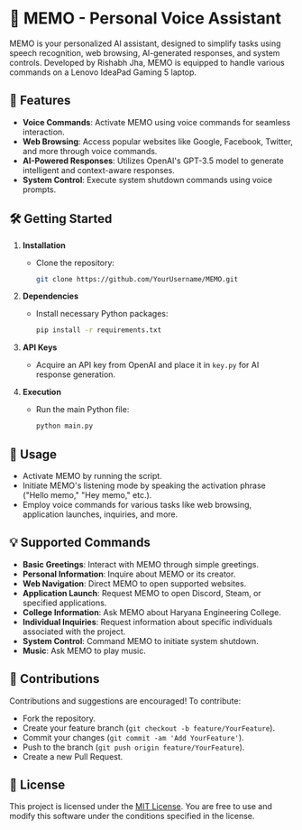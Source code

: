 # 🤖 MEMO - Personal Voice Assistant

MEMO is your personalized AI assistant, designed to simplify tasks using speech recognition, web browsing, AI-generated responses, and system controls. Developed by Rishabh Jha, MEMO is equipped to handle various commands on a Lenovo IdeaPad Gaming 5 laptop.

## 🚀 Features

- **Voice Commands**: Activate MEMO using voice commands for seamless interaction.
- **Web Browsing**: Access popular websites like Google, Facebook, Twitter, and more through voice commands.
- **AI-Powered Responses**: Utilizes OpenAI's GPT-3.5 model to generate intelligent and context-aware responses.
- **System Control**: Execute system shutdown commands using voice prompts.

## 🛠️ Getting Started

1. **Installation**
    - Clone the repository:

        ```bash
        git clone https://github.com/YourUsername/MEMO.git
        ```

2. **Dependencies**
    - Install necessary Python packages:

        ```bash
        pip install -r requirements.txt
        ```

3. **API Keys**
    - Acquire an API key from OpenAI and place it in `key.py` for AI response generation.

4. **Execution**
    - Run the main Python file:

        ```bash
        python main.py
        ```

## 🎯 Usage

- Activate MEMO by running the script.
- Initiate MEMO's listening mode by speaking the activation phrase ("Hello memo," "Hey memo," etc.).
- Employ voice commands for various tasks like web browsing, application launches, inquiries, and more.

## 💡 Supported Commands

- **Basic Greetings**: Interact with MEMO through simple greetings.
- **Personal Information**: Inquire about MEMO or its creator.
- **Web Navigation**: Direct MEMO to open supported websites.
- **Application Launch**: Request MEMO to open Discord, Steam, or specified applications.
- **College Information**: Ask MEMO about Haryana Engineering College.
- **Individual Inquiries**: Request information about specific individuals associated with the project.
- **System Control**: Command MEMO to initiate system shutdown.
- **Music**: Ask MEMO to play music.

## 🤝 Contributions

Contributions and suggestions are encouraged! To contribute:
- Fork the repository.
- Create your feature branch (`git checkout -b feature/YourFeature`).
- Commit your changes (`git commit -am 'Add YourFeature'`).
- Push to the branch (`git push origin feature/YourFeature`).
- Create a new Pull Request.

## 📝 License

This project is licensed under the [MIT License](LICENSE). You are free to use and modify this software under the conditions specified in the license.


